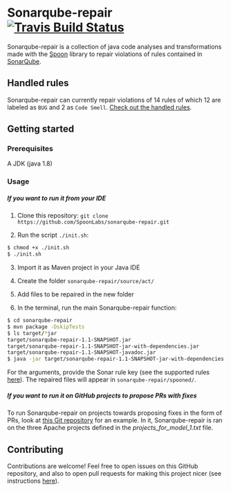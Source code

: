 # Sonarqube-repair [![Travis Build Status](https://travis-ci.com/SpoonLabs/sonarqube-repair.svg?branch=master)](https://travis-ci.com/SpoonLabs/sonarqube-repair)

Sonarqube-repair is a collection of java code analyses and transformations made with the [Spoon](https://github.com/INRIA/spoon) library to repair violations of rules contained in [SonarQube](https://rules.sonarsource.com).

## Handled rules
Sonarqube-repair can currently repair violations of 14 rules of which 12 are labeled as `BUG` and 2 as `Code Smell`. [Check out the handled rules](/docs/HANDLED_RULES.md).

## Getting started

### Prerequisites 

A JDK (java 1.8)

### Usage

##### If you want to run it from your IDE

1) Clone this repository: `git clone https://github.com/SpoonLabs/sonarqube-repair.git`

2) Run the script `./init.sh`:

```bash
$ chmod +x ./init.sh
$ ./init.sh
```

3) Import it as Maven project in your Java IDE

4) Create the folder `sonarqube-repair/source/act/`

5) Add files to be repaired in the new folder

6) In the terminal, run the main Sonarqube-repair function:

 ```bash
$ cd sonarqube-repair
$ mvn package -DskipTests
$ ls target/*jar
target/sonarqube-repair-1.1-SNAPSHOT.jar
target/sonarqube-repair-1.1-SNAPSHOT-jar-with-dependencies.jar
target/sonarqube-repair-1.1-SNAPSHOT-javadoc.jar
$ java -jar target/sonarqube-repair-1.1-SNAPSHOT-jar-with-dependencies.jar <arguments>
 ```

For the arguments, provide the Sonar rule key (see the supported rules [here](/docs/HANDLED_RULES.md)).
The repaired files will appear in `sonarqube-repair/spooned/`.
 
##### If you want to run it on GitHub projects to propose PRs with fixes

To run Sonarqube-repair on projects towards proposing fixes in the form of PRs, look at [this Git repository](https://github.com/HarisAdzemovic/SQ-Repair-CI-Integration) for an example. In it, Sonarqube-repair is ran on the three Apache projects defined in the *projects_for_model_1.txt* file.
 
## Contributing

Contributions are welcome! Feel free to open issues on this GitHub repository, and also to open pull requests for making this project nicer (see instructions [here](/docs/CONTRIBUTING.md)).
